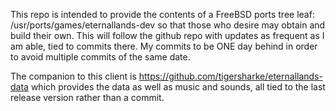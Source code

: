 This repo is intended to provide the contents of a FreeBSD ports tree leaf: /usr/ports/games/eternallands-dev so that those who desire may obtain and build their own.  This will follow the github repo with updates as frequent as I am able, tied to commits there.  My commits to be ONE day behind in order to avoid multiple commits of the same date.

The companion to this client is https://github.com/tigersharke/eternallands-data which provides the data as well as music and sounds, all tied to the last release version rather than a commit.
